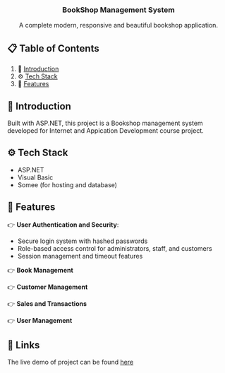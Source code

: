 <div align="center">

  <h3 align="center">BookShop Management System</h3>

   <div align="center">
     A complete modern, responsive and beautiful bookshop application.
    </div>
</div>

## 📋 <a name="table">Table of Contents</a>

1. 🤖 [Introduction](#introduction)
2. ⚙️ [Tech Stack](#tech-stack)
3. 🔋 [Features](#features)

## <a name="introduction">🤖 Introduction</a>

Built with ASP.NET, this project is a Bookshop management system developed for Internet and Appication Development course project.

## <a name="tech-stack">⚙️ Tech Stack</a>

- ASP.NET
- Visual Basic
- Somee (for hosting and database)

## <a name="features">🔋 Features</a>

👉 **User Authentication and Security**: 
- Secure login system with hashed passwords
- Role-based access control for administrators, staff, and customers
- Session management and timeout features

👉 **Book Management**

👉 **Customer Management**

👉 **Sales and Transactions**

👉 **User Management**
 

## <a name="links">🔗 Links</a>

The live demo of project can be found [here]([https://bankingapp-beige.vercel.app/sign-in](http://jahadtariq.somee.com/PROJECT/Default.aspx))
